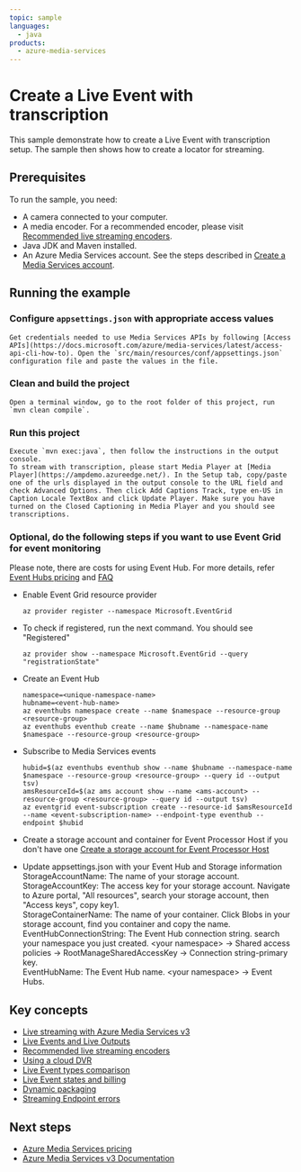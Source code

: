 ```yaml
---
topic: sample
languages:
  - java
products:
  - azure-media-services
---
```


# Create a Live Event with transcription

This sample demonstrate how to create a Live Event with transcription setup. The sample then shows how to create a locator for streaming.

## Prerequisites

To run the sample, you need:

* A camera connected to your computer.
* A media encoder. For a recommended encoder, please visit [Recommended live streaming encoders](https://docs.microsoft.com/en-us/azure/media-services/latest/recommended-on-premises-live-encoders).
* Java JDK and Maven installed.
* An Azure Media Services account. See the steps described in [Create a Media Services account](https://docs.microsoft.com/azure/media-services/latest/create-account-cli-quickstart).

## Running the example

### Configure `appsettings.json` with appropriate access values

    Get credentials needed to use Media Services APIs by following [Access APIs](https://docs.microsoft.com/azure/media-services/latest/access-api-cli-how-to). Open the `src/main/resources/conf/appsettings.json` configuration file and paste the values in the file.

### Clean and build the project

    Open a terminal window, go to the root folder of this project, run `mvn clean compile`.

### Run this project

    Execute `mvn exec:java`, then follow the instructions in the output console.
    To stream with transcription, please start Media Player at [Media Player](https://ampdemo.azureedge.net/). In the Setup tab, copy/paste one of the urls displayed in the output console to the URL field and check Advanced Options. Then click Add Captions Track, type en-US in Caption Locale TextBox and click Update Player. Make sure you have turned on the Closed Captioning in Media Player and you should see transcriptions.

### Optional, do the following steps if you want to use Event Grid for event monitoring

Please note, there are costs for using Event Hub. For more details, refer [Event Hubs pricing](https://azure.microsoft.com/en-in/pricing/details/event-hubs/) and [FAQ](https://docs.microsoft.com/en-us/azure/event-hubs/event-hubs-faq#pricing)

* Enable Event Grid resource provider

  `az provider register --namespace Microsoft.EventGrid`

* To check if registered, run the next command. You should see "Registered"

  `az provider show --namespace Microsoft.EventGrid --query "registrationState"`

* Create an Event Hub

  `namespace=<unique-namespace-name>`\
  `hubname=<event-hub-name>`\
  `az eventhubs namespace create --name $namespace --resource-group <resource-group>`\
  `az eventhubs eventhub create --name $hubname --namespace-name $namespace --resource-group <resource-group>`

* Subscribe to Media Services events

  `hubid=$(az eventhubs eventhub show --name $hubname --namespace-name $namespace --resource-group <resource-group> --query id --output tsv)`\
  `amsResourceId=$(az ams account show --name <ams-account> --resource-group <resource-group> --query id --output tsv)`\
  `az eventgrid event-subscription create --resource-id $amsResourceId --name <event-subscription-name> --endpoint-type eventhub --endpoint $hubid`

* Create a storage account and container for Event Processor Host if you don't have one
  [Create a storage account for Event Processor Host
  ](https://docs.microsoft.com/en-us/azure/event-hubs/event-hubs-dotnet-standard-getstarted-send#create-a-storage-account-for-event-processor-host)

* Update appsettings.json with your Event Hub and Storage information
  StorageAccountName: The name of your storage account.\
  StorageAccountKey: The access key for your storage account. Navigate to Azure portal, "All resources", search your storage account, then "Access keys", copy key1.\
  StorageContainerName: The name of your container. Click Blobs in your storage account, find you container and copy the name.\
  EventHubConnectionString: The Event Hub connection string. search your namespace you just created. &lt;your namespace&gt; -&gt; Shared access policies -&gt; RootManageSharedAccessKey -&gt; Connection string-primary key.\
  EventHubName: The Event Hub name.  &lt;your namespace&gt; -&gt; Event Hubs.
  
## Key concepts

* [Live streaming with Azure Media Services v3](https://docs.microsoft.com/azure/media-services/latest/live-streaming-overview)
* [Live Events and Live Outputs](https://docs.microsoft.com/azure/media-services/latest/live-events-outputs-concept)
* [Recommended live streaming encoders](https://docs.microsoft.com/azure/media-services/latest/recommended-on-premises-live-encoders)
* [Using a cloud DVR](https://docs.microsoft.com/azure/media-services/latest/live-event-cloud-dvr)
* [Live Event types comparison](https://docs.microsoft.com/azure/media-services/latest/live-event-types-comparison)
* [Live Event states and billing](https://docs.microsoft.com/azure/media-services/latest/live-event-states-billing)
* [Dynamic packaging](https://docs.microsoft.com/azure/media-services/latest/dynamic-packaging-overview)
* [Streaming Endpoint errors](https://docs.microsoft.com/azure/media-services/latest/streaming-endpoint-error-codes)

## Next steps

* [Azure Media Services pricing](https://azure.microsoft.com/pricing/details/media-services/)
* [Azure Media Services v3 Documentation](https://docs.microsoft.com/azure/media-services/latest/)
